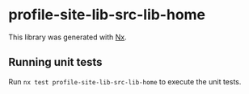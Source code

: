 # profile-site-lib-src-lib-home

This library was generated with [Nx](https://nx.dev).

## Running unit tests

Run `nx test profile-site-lib-src-lib-home` to execute the unit tests.
